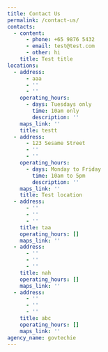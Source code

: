 ```yaml
---
title: Contact Us
permalink: /contact-us/
contacts:
  - content:
      - phone: +65 9876 5432
      - email: test@test.com
      - other: hi
    title: Test title
locations:
  - address:
      - aaa
      - ''
      - ''
    operating_hours:
      - days: Tuesdays only
        time: 10am only
        description: ''
    maps_link: ''
    title: testt
  - address:
      - 123 Sesame Street
      - ''
      - ''
    operating_hours:
      - days: Monday to Friday
        time: 10am to 5pm
        description: ''
    maps_link: ''
    title: Test location
  - address:
      - ''
      - ''
      - ''
    title: taa
    operating_hours: []
    maps_link: ''
  - address:
      - ''
      - ''
      - ''
    title: nah
    operating_hours: []
    maps_link: ''
  - address:
      - ''
      - ''
      - ''
    title: abc
    operating_hours: []
    maps_link: ''
agency_name: govtechie
---
```

